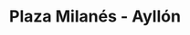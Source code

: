 ---
title: "Plaza Milanés - Ayllón"
url: /ciudad-de-matanzas/plaza-milanes-ayllon/
shop: Einkaufszentrum
---